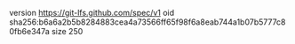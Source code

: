 version https://git-lfs.github.com/spec/v1
oid sha256:b6a6a2b5b8284883cea4a73566ff65f98f6a8eab744a1b07b5777c80fb6e347a
size 250
